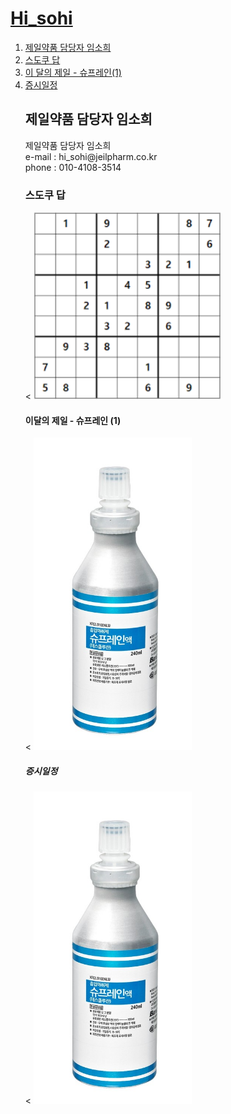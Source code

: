 
<html>

<head>
  <title>HTML - HiSohi</title>
  <meta charset="utf-8">
  <meta name="viewport" content="width=device-width, initial-scale=1.0">
</head>
<body>
<h1><a href="index.html">Hi_sohi</a></h1>
<ol>
  <li><a href="1.html">제일약품 담당자 임소희</a></li>
  <li><a href="2.html">스도쿠 답<a/>
  <li><a href="3.html">이 달의 제일 - 슈프레인(1)</a></li>
  <li><a href="4.html">증시일정 </a></li>


<h2>제일약품 담당자 임소희</h2>
제일약품 담당자 임소희 <BR>
e-mail : hi_sohi@jeilpharm.co.kr <BR>
phone : 010-4108-3514
</body>
</html>

<h3>스도쿠 답</h3>
<html>
<<body>
  <img src="다운로드.png" height="300" alt="스도쿠 답" title="스도쿠 답">
</body>
</html>

<h4>이달의 제일 - 슈프레인 (1)</h4>
<html>
<<body>
  <img src="그림1.jpg" height="500" alt="슈프레인" title="슈프레인">
</body>
</html>

<h5>증시일정</h5>
<html>
<<body>
  <img src="그림1.jpg" height="500" alt="슈프레인" title="슈프레인">
</body>
</html>
